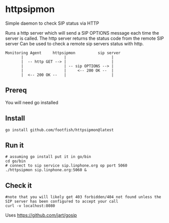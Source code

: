 # httpsipmon

Simple daemon to check SIP status via HTTP

Runs a http server which will send a SIP OPTIONS message each time the server is called.
The http server returns the status code from the remote SIP server
Can be used to check a remote sip servers status with http.
```
Monitoring Agent     httpsipmon          sip server 
       |                  |                    | 
       |  -- http GET --> |                    |
       |                  | -- sip OPTIONS --> |
       |                  |     <-- 200 OK --  |
       |  <-- 200 OK --   |                    |
```

## Prereq 
You will need go installed 

## Install 
```
go install github.com/footfish/httpsipmon@latest
```
## Run it
```
# assuming go install put it in go/bin
cd go/bin 
# connect to sip service sip.linphone.org op port 5060 
./httpsipmon sip.linphone.org:5060 &  

```
## Check it
```
#note that you will likely get 403 forbidden/404 not found unless the SIP server has been configured to accept your call 
curl -v localhost:8080
```

Uses https://github.com/jart/gosip